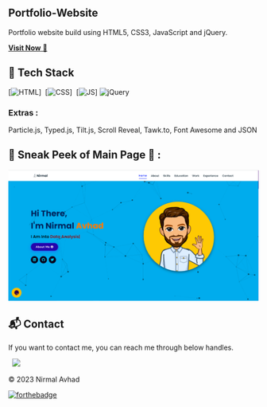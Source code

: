 ## Portfolio-Website
Portfolio website build using HTML5, CSS3, JavaScript and jQuery.

<a href="https://nirmalavhad.netlify.app/" target="_blank">**Visit Now** 🚀</a>


## 📌 Tech Stack
[![HTML](https://img.shields.io/badge/html5%20-%23E34F26.svg?&style=for-the-badge&logo=html5&logoColor=white)]&nbsp;
[![CSS](https://img.shields.io/badge/css3%20-%231572B6.svg?&style=for-the-badge&logo=css3&logoColor=white)]&nbsp;
[![JS](https://img.shields.io/badge/javascript%20-%23323330.svg?&style=for-the-badge&logo=javascript&logoColor=%23F7DF1E)]
<img alt="jQuery" src="https://img.shields.io/badge/jquery-%230769AD.svg?style=for-the-badge&logo=jquery&logoColor=white"/>

### Extras : 
Particle.js, Typed.js, Tilt.js, Scroll Reveal, Tawk.to, Font Awesome and JSON

## 📌 Sneak Peek of Main Page 🙈 :
<img src="/assets/images/projects/portfolio1.PNG" alt="Getting started" />

<h2>📬 Contact</h2>


If you want to contact me, you can reach me through below handles.

&nbsp;&nbsp;<a href="https://www.linkedin.com/in/nirmalavhad/"><img src="https://www.felberpr.com/wp-content/uploads/linkedin-logo.png" width="30"></img></a>

© 2023 Nirmal Avhad


[![forthebadge](https://forthebadge.com/images/badges/built-with-love.svg)](https://forthebadge.com)

